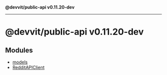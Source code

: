 **@devvit/public-api v0.11.20-dev**

---

# @devvit/public-api v0.11.20-dev

## Modules

- [models](models/README.md)
- [RedditAPIClient](RedditAPIClient/README.md)
